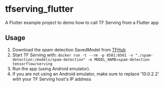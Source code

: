 # tfserving_flutter

A Flutter example project to demo how to call TF Serving from a Flutter app

## Usage

1. Download the spam detection SavedModel from [TFHub](https://tfhub.dev/tensorflow/tutorials/spam-detection/1)
2. Start TF Serving with:
`docker run -t --rm -p 8501:8501 -v "./spam-detection:/models/spam-detection" -e MODEL_NAME=spam-detection tensorflow/serving`
3. Run the app (using Android emulator). 
4. If you are not using an Android emulator, make sure to replace '10.0.2.2' with your TF Serving host's IP address
